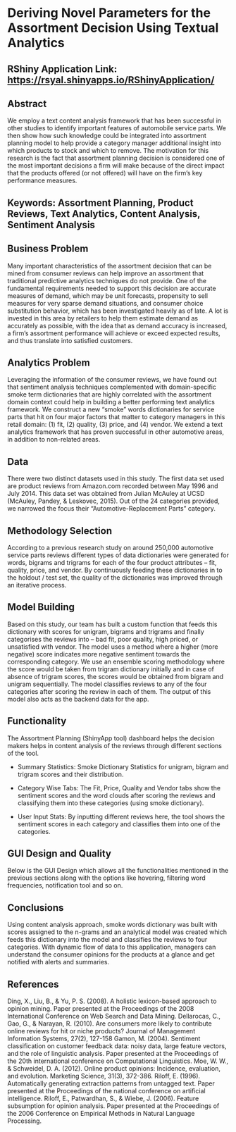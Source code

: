 # Deriving Novel Parameters for the Assortment Decision Using Textual Analytics

## RShiny Application Link: https://rsyal.shinyapps.io/RShinyApplication/

## Abstract
We employ a text content analysis framework that has been successful in other studies to identify important features of automobile service parts. We then show how such knowledge could be integrated into assortment planning model to help provide a category manager additional insight into which products to stock and which to remove. The motivation for this research is the fact that assortment planning decision is considered one of the most important decisions a firm will make because of the direct impact that the products offered (or not offered) will have on the firm’s key performance measures.

## Keywords:  Assortment Planning, Product Reviews, Text Analytics, Content Analysis, Sentiment Analysis

## Business Problem
Many important characteristics of the assortment decision that can be mined from consumer reviews can help improve an assortment that traditional predictive analytics techniques do not provide. One of the fundamental requirements needed to support this decision are accurate measures of demand, which may be unit forecasts, propensity to sell measures for very sparse demand situations, and consumer choice substitution behavior, which has been investigated heavily as of late. A lot is invested in this area by retailers to help them estimate demand as accurately as possible, with the idea that as demand accuracy is increased, a firm’s assortment performance will achieve or exceed expected results, and thus translate into satisfied customers.

## Analytics Problem
Leveraging the information of the consumer reviews, we have found out that sentiment analysis techniques complemented with domain-specific smoke term dictionaries that are highly correlated with the assortment domain context could help in building a better performing text analytics framework. We construct a new “smoke” words dictionaries for service parts that hit on four major factors that matter to category managers in this retail domain: (1) fit, (2) quality, (3) price, and (4) vendor. We extend a text analytics framework that has proven successful in other automotive areas, in addition to non-related areas.

## Data
There were two distinct datasets used in this study. The first data set used are product reviews from Amazon.com recorded between May 1996 and July 2014. This data set was obtained from Julian McAuley at UCSD (McAuley, Pandey, & Leskovec, 2015). Out of the 24 categories provided, we narrowed the focus their “Automotive-Replacement Parts” category.

## Methodology Selection
According to a previous research study on around 250,000 automotive service parts reviews different types of data dictionaries were generated for words, bigrams and trigrams for each of the four product attributes – fit, quality, price, and vendor. By continuously feeding these dictionaries in to the holdout / test set, the quality of the dictionaries was improved through an iterative process.


## Model Building
Based on this study, our team has built a custom function that feeds this dictionary with scores for unigram, bigrams and trigrams and finally categorises the reviews into – bad fit, poor quality, high priced, or unsatisfied with vendor. The model uses a method where a higher (more negative) score indicates more negative sentiment towards the corresponding category. We use an ensemble scoring methodology where the score would be taken from trigram dictionary initially and in case of absence of trigram scores, the scores would be obtained from bigram and unigram sequentially. The model classifies reviews to any of the four categories after scoring the review in each of them. The output of this model also acts as the backend data for the app.

## Functionality
The Assortment Planning (ShinyApp tool) dashboard helps the decision makers helps in content analysis of the reviews through different sections of the tool.

- Summary Statistics: Smoke Dictionary Statistics for unigram, bigram and trigram scores and their distribution.

- Category Wise Tabs: The Fit, Price, Quality and Vendor tabs show the sentiment scores and the word clouds after scoring the reviews and classifying them into these categories (using smoke dictionary).

- User Input Stats: By inputting different reviews here, the tool shows the sentiment scores in each category and classifies them into one of the categories.

## GUI Design and Quality
Below is the GUI Design which allows all the functionalities mentioned in the previous sections along with the options like hovering, filtering word frequencies, notification tool and so on.

## Conclusions
Using content analysis approach, smoke words dictionary was built with scores assigned to the n-grams and an analytical model was created which feeds this dictionary into the model and classifies the reviews to four categories. With dynamic flow of data to this application, managers can understand the consumer opinions for the products at a glance and get notified with alerts and summaries.

## References
Ding, X., Liu, B., & Yu, P. S. (2008). A holistic lexicon-based approach to opinion mining. Paper presented at the Proceedings of the 2008 International Conference on Web Search and Data Mining.
Dellarocas, C., Gao, G., & Narayan, R. (2010). Are consumers more likely to contribute online reviews for hit or niche products? Journal of Management Information Systems, 27(2), 127-158
Gamon, M. (2004). Sentiment classification on customer feedback data: noisy data, large feature vectors, and the role of linguistic analysis. Paper presented at the Proceedings of the 20th international conference on Computational Linguistics.
Moe, W. W., & Schweidel, D. A. (2012). Online product opinions: Incidence, evaluation, and evolution. Marketing Science, 31(3), 372-386. 
Riloff, E. (1996). Automatically generating extraction patterns from untagged text. Paper presented at the Proceedings of the national conference on artificial intelligence.
Riloff, E., Patwardhan, S., & Wiebe, J. (2006). Feature subsumption for opinion analysis. Paper presented at the Proceedings of the 2006 Conference on Empirical Methods in Natural Language Processing.

